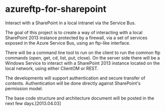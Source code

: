 azureftp-for-sharepoint
=======================

Interact with a SharePoint in a local intranet via the Service Bus.

The goal of this project is to create a way of interacting with a local SharePoint 2013 instance protected by a firewall, via a set of services exposed in the Azure Service Bus, using an ftp-like interface.

There will be a command line tool to run on the client to run the common ftp commands (open, get, cd, list, put, close). On the server side there will be a Windows Service to interact with a SharePoint 2013 instance located on the local network, using either ClientOM or REST.

The developments will support authentication and secure transfer of contents. Authentication will be done directly against SharePoint's permission model.

The base code structure and architecture document will be posted in the next few days.[2013.04.03]
